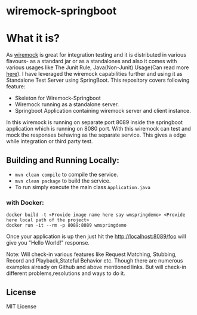 # wiremock-springboot

# What it is?

As [wiremock](https://github.com/tomakehurst/wiremock) is great for integration testing and it is distributed in various flavours- as a standard jar or as a standalones and also it comes with various usages like The Junit Rule, Java(Non-Junit) Usage(Can read more [here](http://wiremock.org/docs/getting-started/)).
 I have leveraged the wiremock capabilities further and using it as Standalone Test Server using SpringBoot.
 This repository covers following feature:
 * Skeleton for Wiremock-Springboot 
 * Wiremock running as a standalone server.
 * Springboot Application containing wiremock server and client instance.
 
In this wiremock is running on separate port 8089 inside the springboot application which is running on 8080 port.
With this wiremock can test and mock the responses behaving as the separate service. This gives a edge while integration or third party test.
## Building and Running Locally:

  * `mvn clean compile` to compile the service.
  * `mvn clean package` to build the service.
  * To run simply execute the main class `Application.java`
### with Docker:  
    docker build -t <Provide image name here say wmspringdemo> <Provide here local path of the project>
    docker run -it --rm -p 8089:8089 wmspringdemo
    
 Once your application is up then just hit the [http://localhost:8089/foo](http://localhost:8089/foo) will give you "Hello World!" response.
 
 Note: Will check-in various features like Request Matching, Stubbing, Record and Playback,Stateful Behavior etc. Though there are numerous examples already on Github and above mentioned links.
 But will check-in different problems,resolutions and ways to do it. 
 
 ## License
 MIT License 
